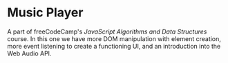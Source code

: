 # Music Player

A part of freeCodeCamp's *JavaScript Algorithms and Data Structures* course. In this one we have more DOM manipulation with element creation, more event listening to create a functioning UI, and an introduction into the Web Audio API.